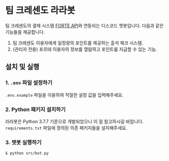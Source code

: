 # 팀 크레센도 라라봇
팀 크레센도의 결제 시스템 [FORTE API](https://github.com/team-crescendo/laravel-forte-api)와
연동되는 디스코드 챗봇입니다. 다음과 같은 기능들을 제공합니다.

1. 팀 크레센도 이용자에게 일정량의 포인트를 제공하는 출석 체크 시스템.
2. (관리자 전용) 포르테 이용자의 정보를 열람하고 포인트를 지급할 수 있는 기능.

## 설치 및 실행

### 1. `.env` 파일 설정하기
`.env.example` 파일을 이용하여 적절한 설정 값을 입력해주세요.

### 2. Python 패키지 설치하기
라라봇은 Python 3.7.7 기준으로 개발되었으니 이 점 참고하시길 바랍니다.
`requirements.txt` 파일에 정의된 의존 패키지들을 설치해주세요.

### 3. 챗봇 실행하기
```
$ python src/bot.py
```
